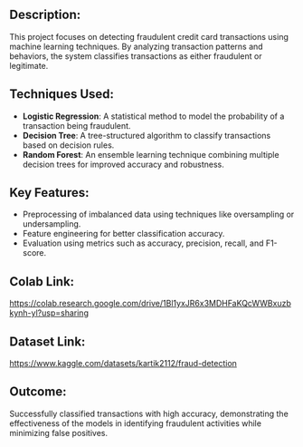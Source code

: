 ## Description:  
  This project focuses on detecting fraudulent credit card transactions using machine learning techniques. By analyzing transaction patterns and behaviors, the system classifies transactions as either fraudulent or legitimate.  

## Techniques Used:  
  - **Logistic Regression**: A statistical method to model the probability of a transaction being fraudulent.  
  - **Decision Tree**: A tree-structured algorithm to classify transactions based on decision rules.  
  - **Random Forest**: An ensemble learning technique combining multiple decision trees for improved accuracy and robustness.  

## Key Features:  
  - Preprocessing of imbalanced data using techniques like oversampling or undersampling.  
  - Feature engineering for better classification accuracy.  
  - Evaluation using metrics such as accuracy, precision, recall, and F1-score.  

## Colab Link:  
 https://colab.research.google.com/drive/1Bl1yxJR6x3MDHFaKQcWWBxuzbkynh-yl?usp=sharing

 ## Dataset Link:
 https://www.kaggle.com/datasets/kartik2112/fraud-detection

## Outcome:  
  Successfully classified transactions with high accuracy, demonstrating the effectiveness of the models in identifying fraudulent activities while minimizing false positives.

